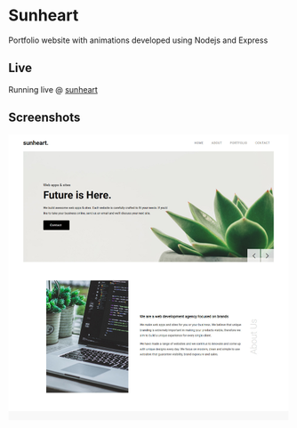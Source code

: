 # Sunheart
Portfolio website with animations developed using Nodejs and Express

## Live
Running live @ [sunheart](https://sunheart.herokuapp.com/)

## Screenshots
![Screenshot](screenshot.jpg)
